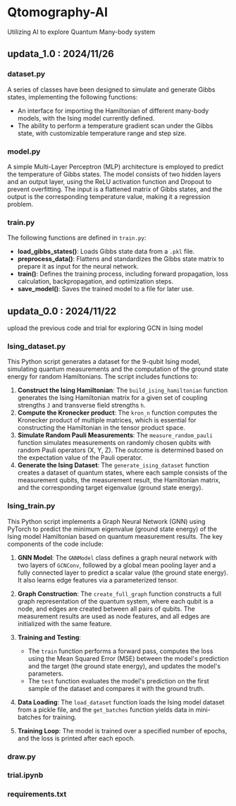 # Qtomography-AI
Utilizing AI to explore Quantum Many-body system


## updata_1.0 : 2024/11/26
### dataset.py 

A series of classes have been designed to simulate and generate Gibbs states, implementing the following functions:
- An interface for importing the Hamiltonian of different many-body models, with the Ising model currently defined.
- The ability to perform a temperature gradient scan under the Gibbs state, with customizable temperature range and step size.

### model.py

A simple Multi-Layer Perceptron (MLP) architecture is employed to predict the temperature of Gibbs states. The model consists of two hidden layers and an output layer, using the ReLU activation function and Dropout to prevent overfitting. The input is a flattened matrix of Gibbs states, and the output is the corresponding temperature value, making it a regression problem.

### train.py

The following functions are defined in `train.py`:
- **load_gibbs_states()**: Loads Gibbs state data from a `.pkl` file.
- **preprocess_data()**: Flattens and standardizes the Gibbs state matrix to prepare it as input for the neural network.
- **train()**: Defines the training process, including forward propagation, loss calculation, backpropagation, and optimization steps.
- **save_model()**: Saves the trained model to a file for later use.


## updata_0.0 : 2024/11/22
upload the previous code and trial for exploring GCN in Ising model

### Ising_dataset.py

This Python script generates a dataset for the 9-qubit Ising model, simulating quantum measurements and the computation of the ground state energy for random Hamiltonians. The script includes functions to:

1. **Construct the Ising Hamiltonian**: The `build_ising_hamiltonian` function generates the Ising Hamiltonian matrix for a given set of coupling strengths `J` and transverse field strengths `h`.
2. **Compute the Kronecker product**: The `kron_n` function computes the Kronecker product of multiple matrices, which is essential for constructing the Hamiltonian in the tensor product space.
3. **Simulate Random Pauli Measurements**: The `measure_random_pauli` function simulates measurements on randomly chosen qubits with random Pauli operators (X, Y, Z). The outcome is determined based on the expectation value of the Pauli operator.
4. **Generate the Ising Dataset**: The `generate_ising_dataset` function creates a dataset of quantum states, where each sample consists of the measurement qubits, the measurement result, the Hamiltonian matrix, and the corresponding target eigenvalue (ground state energy).


### Ising_train.py

This Python script implements a Graph Neural Network (GNN) using PyTorch to predict the minimum eigenvalue (ground state energy) of the Ising model Hamiltonian based on quantum measurement results. The key components of the code include:

1. **GNN Model**: The `GNNModel` class defines a graph neural network with two layers of `GCNConv`, followed by a global mean pooling layer and a fully connected layer to predict a scalar value (the ground state energy). It also learns edge features via a parameterized tensor.

2. **Graph Construction**: The `create_full_graph` function constructs a full graph representation of the quantum system, where each qubit is a node, and edges are created between all pairs of qubits. The measurement results are used as node features, and all edges are initialized with the same feature.

3. **Training and Testing**: 
   - The `train` function performs a forward pass, computes the loss using the Mean Squared Error (MSE) between the model's prediction and the target (the ground state energy), and updates the model's parameters.
   - The `test` function evaluates the model's prediction on the first sample of the dataset and compares it with the ground truth.

4. **Data Loading**: The `load_dataset` function loads the Ising model dataset from a pickle file, and the `get_batches` function yields data in mini-batches for training.

5. **Training Loop**: The model is trained over a specified number of epochs, and the loss is printed after each epoch.


### draw.py
### trial.ipynb
### requirements.txt


